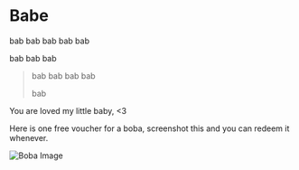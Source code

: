 # Babe

bab
bab
bab
bab
bab

bab
bab
bab

> bab bab
> bab
> bab
> 
> bab
> 
> 

You are loved my little baby, <3

Here is one free voucher for a boba, screenshot this and you can redeem it whenever.

![Boba Image](https://img.pagecloud.com/LuHS9tMMBa491Ov2-obKPH7CnUA=/1000x0/filters:no_upscale()/tastea-2019/Tastea_Birthday_Boba_%5BINSTAGRAM%5D-01-f3acc.png)